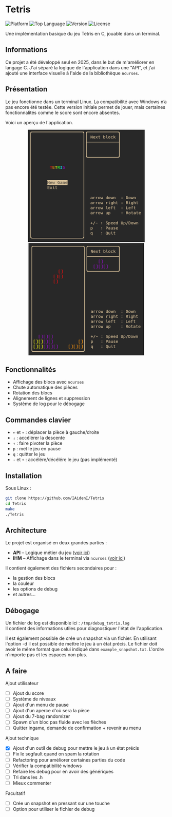 # Tetris

![Platform](https://img.shields.io/badge/platform-Linux-blue)
![Top Language](https://img.shields.io/github/languages/top/IAidenI/Tetris)
![Version](https://img.shields.io/badge/version-0.1-yellow)
![License](https://img.shields.io/badge/license-MIT-green)

Une implémentation basique du jeu Tetris en C, jouable dans un terminal.

## Informations

Ce projet a été développé seul en 2025, dans le but de m'améliorer en langage C. J'ai séparé la logique de l'application dans une "API", et j'ai ajouté une interface visuelle à l'aide de la bibliothèque `ncurses`.

## Présentation

Le jeu fonctionne dans un terminal Linux. La compatibilité avec Windows n’a pas encore été testée. Cette version initiale permet de jouer, mais certaines fonctionnalités comme le score sont encore absentes.

Voici un aperçu de l'application.

<p align=center>
  <img src="./docs/HomePage.png" alt="Page d'accueil" height="350">
  <img src="./docs/GameExemple.png" alt="Exemple de jeu" height="350">
</p>

## Fonctionnalités

- Affichage des blocs avec `ncurses`
- Chute automatique des pièces
- Rotation des blocs
- Alignement de lignes et suppression
- Système de log pour le débogage

## Commandes clavier

- `←` et `→` : déplacer la pièce à gauche/droite
- `↓` : accélérer la descente
- `↑` : faire pivoter la pièce
- `p` : met le jeu en pause
- `q` : quitter le jeu
- `-` et `+` : accélére/décélére le jeu (pas implémenté)

## Installation

Sous Linux :

```bash
git clone https://github.com/IAidenI/Tetris
cd Tetris
make
./Tetris
```

## Architecture

Le projet est organisé en deux grandes parties :
- **API** – Logique métier du jeu ([voir ici](https://github.com/IAidenI/LinuxTools/tree/main/Permissions))
- **IHM** – Affichage dans le terminal via `ncurses` ([voir ici](https://github.com/IAidenI/LinuxTools/tree/main/Permissions))

Il contient également des fichiers secondaires pour :
- la gestion des blocs
- la couleur
- les options de debug
- et autres...

## Débogage

Un fichier de log est disponible ici : `/tmp/debug_tetris.log`  
Il contient des informations utiles pour diagnostiquer l'état de l'application.

Il est également possible de crée un snapshot via un fichier. En utilisant l'option -d <fichier> il est possible de mettre le jeu à un état précis. Le fichier doit avoir le même format que celui indiqué dans `example_snapshot.txt`. L'ordre n'importe pas et les espaces non plus.


## A faire

Ajout utilisateur
- [ ] Ajout du score
- [ ] Système de niveaux
- [ ] Ajout d'un menu de pause
- [ ] Ajout d'un aperce d'où sera la pièce
- [ ] Ajout du 7-bag randomizer
- [ ] Spawn d'un bloc pas fluide avec les flèches
- [ ] Quitter ingame, demande de confirmation + revenir au menu

Ajout technique
- [X] Ajout d'un outil de debug pour mettre le jeu à un état précis
- [ ] Fix le segfault quand on spam la rotation
- [ ] Refactoring pour améliorer certaines parties du code
- [ ] Vérifier la compatibilité windows
- [ ] Refaire les debug pour en avoir des génériques
- [ ] Tri dans les .h
- [ ] Mieux commenter

Facultatif
- [ ] Crée un snapshot en pressant sur une touche
- [ ] Option pour utiliser le fichier de debug